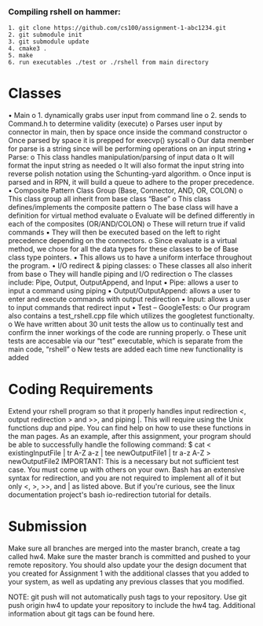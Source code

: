 ### Compiling rshell on hammer:
```
1. git clone https://github.com/cs100/assignment-1-abc1234.git
2. git submodule init
3. git submodule update
4. cmake3 .
5. make
6. run executables ./test or ./rshell from main directory
```

# Classes
• Main
o 1. dynamically grabs user input from command line
o 2. sends to Command.h to determine validity (execute)
o Parses user input by connector in main, then by space once inside the command constructor
o Once parsed by space it is prepped for execvp() syscall
o Our data member for parse is a string since will be performing operations on an input string
• Parse:
o This class handles manipulation/parsing of input data
o It will format the input string as needed
o It will also format the input string into reverse polish notation using the Schunting-yard algorithm.
o Once input is parsed and in RPN, it will build a queue to adhere to the proper precedence.
• Composite Pattern Class Group (Base, Connector, AND, OR, COLON)
o This class group all inherit from base class “Base”
o This class defines/implements the composite pattern
o The base class will have a definition for virtual method evaluate
o Evaluate will be defined differently in each of the composites (OR/AND/COLON)
o These will return true if valid commands
▪ They will then be executed based on the left to right precedence depending on the connectors.
o Since evaluate is a virtual method, we chose for all the data types for these classes to be of Base class
type pointers.
▪ This allows us to have a uniform interface throughout the program.
• I/O redirect & piping classes:
o These classes all also inherit from base
o They will handle piping and I/O redirection
o The classes include: Pipe, Output, OutputAppend, and Input
▪ Pipe: allows a user to input a command using piping
▪ Output/OutputAppend: allows a user to enter and execute commands with output redirection
▪ Input: allows a user to input commands that redirect input
• Test – GoogleTests:
o Our program also contains a test_rshell.cpp file which utilizes the googletest functionalty.
o We have written about 30 unit tests the allow us to continually test and confirm the inner workings of
the code are running properly.
o These unit tests are accesable via our “test” executable, which is separate from the main code, “rshell”
o New tests are added each time new functionality is added

# Coding Requirements
Extend your rshell program so that it properly handles input redirection <, output redirection > and >>, and piping |. This will require using the Unix functions dup and pipe. You can find help on how to use these functions in the man pages.
As an example, after this assignment, your program should be able to successfully handle the following command:
$ cat < existingInputFile | tr A-Z a-z | tee newOutputFile1 | tr a-z A-Z > newOutputFile2
IMPORTANT: This is a necessary but not sufficient test case. You must come up with others on your own.
Bash has an extensive syntax for redirection, and you are not required to implement all of it but only <, >, >>, and | as listed above. But if you're curious, see the linux documentation project's bash io-redirection tutorial for details.
# Submission
Make sure all branches are merged into the master branch, create a tag called hw4. Make sure the master branch is committed and pushed to your remote repository. You should also update your the design document that you created for Assignment 1 with the additional classes that you added to your system, as well as updating any previous classes that you modified.

NOTE: git push will not automatically push tags to your repository. Use git push origin hw4 to update your repository to include the hw4 tag. Additional information about git tags can be found here.











